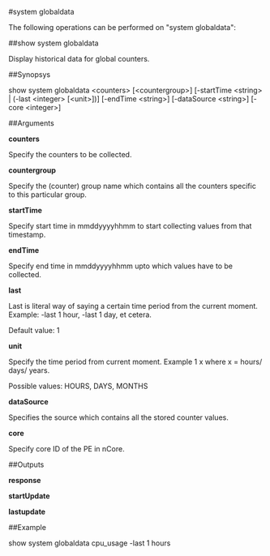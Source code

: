 #system globaldata

The following operations can be performed on "system globaldata":


##show system globaldata

Display historical data for global counters.


##Synopsys

show system globaldata &lt;counters> [&lt;countergroup>] [-startTime &lt;string> | (-last &lt;integer>  [&lt;unit>])] [-endTime &lt;string>] [-dataSource &lt;string>] [-core &lt;integer>]


##Arguments

<b>counters</b>
Specify the counters to be collected.

<b>countergroup</b>
Specify the (counter) group name which contains all the counters specific to this particular group.

<b>startTime</b>
Specify start time in mmddyyyyhhmm to start collecting values from that timestamp.

<b>endTime</b>
Specify end time in mmddyyyyhhmm upto which values have to be collected.

<b>last</b>
Last is literal way of saying a certain time period from the current moment. Example: -last 1 hour, -last 1 day, et cetera.
Default value: 1

<b>unit</b>
Specify the  time period from current moment. Example 1 x where x = hours/ days/ years.
Possible values: HOURS, DAYS, MONTHS

<b>dataSource</b>
Specifies the source which contains all the stored counter values.

<b>core</b>
Specify core ID of the PE in nCore.



##Outputs

<b>response</b>

<b>startUpdate</b>

<b>lastupdate</b>



##Example

show system globaldata cpu_usage -last 1 hours

